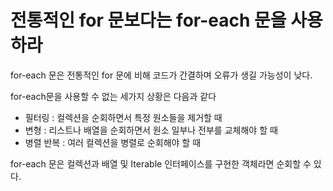 # 전통적인 for 문보다는 for-each 문을 사용하라

for-each 문은 전통적인 for 문에 비해 코드가 간결하며 오류가 생길 가능성이 낮다.

for-each문을 사용할 수 없는 세가지 상황은 다음과 같다

- 필터링 : 컬렉션을 순회하면서 특정 원소들을 제거할 때
- 변형 : 리스트나 배열을 순회하면서 원소 일부나 전부를 교체해야 할 때
- 병렬 반복 : 여러 컬렉션을 병렬로 순회해야 할 때

for-each 문은 컬렉션과 배열 및 Iterable 인터페이스를 구현한 객체라면 순회할 수 있다.